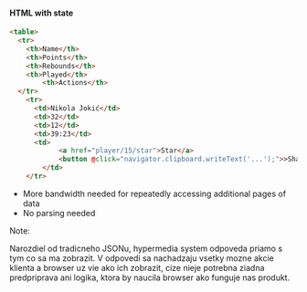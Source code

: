 #### HTML with state

```html
<table>
  <tr>
    <th>Name</th>
    <th>Points</th>
    <th>Rebounds</th>
    <th>Played</th>
		<th>Actions</th>
  </tr>
	<tr>
	  <td>Nikola Jokić</td>
	  <td>32</td>
	  <td>12</td>
	  <td>39:23</td>
	  <td>
			<a href="player/15/star">Star</a>
			<button @click="navigator.clipboard.writeText('...');">>Share</button>
		</td>
	</tr>
```

- More bandwidth needed for repeatedly accessing additional pages of data
- No parsing needed

Note:

Narozdiel od tradicneho JSONu, hypermedia system odpoveda priamo s tym co sa ma zobrazit.
V odpovedi sa nachadzaju vsetky mozne akcie klienta a browser uz vie ako ich zobrazit,
cize nieje potrebna ziadna predpriprava ani logika, ktora by naucila browser ako funguje nas produkt.


